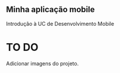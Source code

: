 ## Minha aplicação mobile

Introdução à UC de Desenvolvimento Mobile

# TO DO
Adicionar imagens do projeto.
